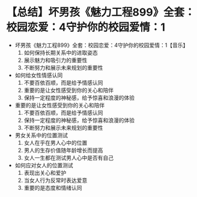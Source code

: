 # 【总结】坏男孩《魅力工程899》全套：校园恋爱：4守护你的校园爱情：1

-   坏男孩《魅力工程899》全套：校园恋爱：4守护你的校园爱情：1【音乐】
    1.  如何保持长期关系中的进取姿态
    2.  展示魅力和吸引力的重要性
    3.  不断努力和展示未来规划的重要性
-   如何给女性情感认同
    1.  不要百依百顺，而是给予情感认同
    2.  重要的是让女性感受到你的关心和陪伴
    3.  保持一定程度的神秘感，给予惊喜和浪漫的体验
-   重要的是让女性感受到你的关心和陪伴
    1.  不要百依百顺，而是给予情感认同
    2.  保持一定程度的神秘感，给予惊喜和浪漫的体验
    3.  不断努力和展示未来规划的重要性
-   男女关系中的位置测试
    1.  女人在乎在男人心中的位置
    2.  男人的生存价值随年龄增长而提高
    3.  女人一生都在测试男人心中是否有自己
-   如何应对女人的位置测试
    1.  表现出关心和爱护
    2.  当女人行为反常时表达爱意
    3.  重要的是态度和情绪认同